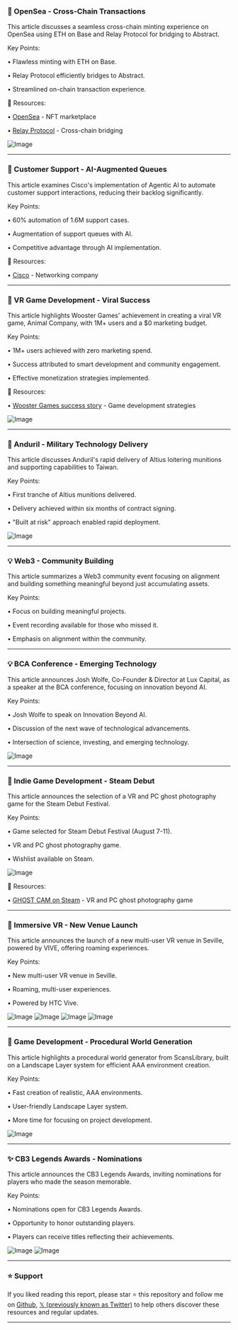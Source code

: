 ### 🚀 OpenSea - Cross-Chain Transactions

This article discusses a seamless cross-chain minting experience on OpenSea using ETH on Base and Relay Protocol for bridging to Abstract.

Key Points:

• Flawless minting with ETH on Base.


• Relay Protocol efficiently bridges to Abstract.


• Streamlined on-chain transaction experience.


🔗 Resources:

• [OpenSea](https://x.com/opensea) - NFT marketplace


• [Relay Protocol](https://x.com/RelayProtocol) - Cross-chain bridging


![Image](https://pbs.twimg.com/media/Gxp7EPhawAMXATJ?format=jpg&name=small)

---
### 🤖 Customer Support - AI-Augmented Queues

This article examines Cisco's implementation of Agentic AI to automate customer support interactions, reducing their backlog significantly.

Key Points:

• 60% automation of 1.6M support cases.


• Augmentation of support queues with AI.


• Competitive advantage through AI implementation.



🔗 Resources:

• [Cisco](https://x.com/Cisco) - Networking company


---
### 🚀 VR Game Development - Viral Success

This article highlights Wooster Games' achievement in creating a viral VR game, Animal Company, with 1M+ users and a $0 marketing budget.

Key Points:

• 1M+ users achieved with zero marketing spend.


• Success attributed to smart development and community engagement.


• Effective monetization strategies implemented.


🔗 Resources:

• [Wooster Games success story](https://bit.ly/4lgWXQy) -  Game development strategies


![Image](https://pbs.twimg.com/amplify_video_thumb/1953164456587874304/img/GdxuGjff1hf5uGVl.jpg)

---
### 🤖 Anduril - Military Technology Delivery

This article discusses Anduril's rapid delivery of Altius loitering munitions and supporting capabilities to Taiwan.

Key Points:

• First tranche of Altius munitions delivered.


• Delivery achieved within six months of contract signing.


• "Built at risk" approach enabled rapid deployment.


![Image](https://pbs.twimg.com/media/GxsGDKQawAAc5ue?format=jpg&name=small)

---
### 💡 Web3 - Community Building

This article summarizes a Web3 community event focusing on alignment and building something meaningful beyond just accumulating assets.

Key Points:

• Focus on building meaningful projects.


• Event recording available for those who missed it.


• Emphasis on alignment within the community.



---
### 💡 BCA Conference - Emerging Technology

This article announces Josh Wolfe, Co-Founder & Director at Lux Capital, as a speaker at the BCA conference, focusing on innovation beyond AI.

Key Points:

• Josh Wolfe to speak on Innovation Beyond AI.


• Discussion of the next wave of technological advancements.


• Intersection of science, investing, and emerging technology.


![Image](https://pbs.twimg.com/media/GxowCQBXEAAJBOk?format=jpg&name=small)

---
### 🚀 Indie Game Development - Steam Debut

This article announces the selection of a VR and PC ghost photography game for the Steam Debut Festival.

Key Points:

• Game selected for Steam Debut Festival (August 7-11).


• VR and PC ghost photography game.


•  Wishlist available on Steam.


![Image](https://pbs.twimg.com/media/GxrKpMqawAE-1st?format=jpg&name=small)

🔗 Resources:

• [GHOST CAM on Steam](https://store.steampowered.com/app/2121930/GHOST_CAM) - VR and PC ghost photography game


---
### 🚀 Immersive VR - New Venue Launch

This article announces the launch of a new multi-user VR venue in Seville, powered by VIVE, offering roaming experiences.

Key Points:

• New multi-user VR venue in Seville.


• Roaming, multi-user experiences.


• Powered by HTC Vive.


![Image](https://pbs.twimg.com/media/GxqtGmvXkAAHDIz?format=jpg&name=small)
![Image](https://pbs.twimg.com/media/GxqtGnhWUAE86IG?format=jpg&name=360x360)
![Image](https://pbs.twimg.com/media/GxqtGmsXYAAyPna?format=jpg&name=360x360)
![Image](https://pbs.twimg.com/media/GxqtGm3WQAE5CIq?format=jpg&name=360x360)

---
### 🚀 Game Development - Procedural World Generation

This article highlights a procedural world generator from ScansLibrary, built on a Landscape Layer system for efficient AAA environment creation.

Key Points:

•  Fast creation of realistic, AAA environments.


•  User-friendly Landscape Layer system.


•  More time for focusing on project development.


![Image](https://pbs.twimg.com/ext_tw_video_thumb/1953063521169846272/pu/img/njp9S8BKoNseNKTL.jpg)

---
### ✨ CB3 Legends Awards - Nominations

This article announces the CB3 Legends Awards, inviting nominations for players who made the season memorable.

Key Points:

• Nominations open for CB3 Legends Awards.


• Opportunity to honor outstanding players.


•  Players can receive titles reflecting their achievements.


![Image](https://pbs.twimg.com/media/GxpjmwgWgAAMhSh?format=jpg&name=small)
![Image](https://pbs.twimg.com/media/Gp8_RqJWcAAZeXc?format=jpg&name=360x360)


---

### ⭐️ Support

If you liked reading this report, please star ⭐️ this repository and follow me on [Github](https://github.com/Drix10), [𝕏 (previously known as Twitter)](https://x.com/DRIX_10_) to help others discover these resources and regular updates.

---